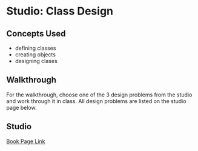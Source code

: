 # Studio: Class Design

## Concepts Used

- defining classes
- creating objects
- designing clases

## Walkthrough

For the walkthrough, choose one of the 3 design problems from the studio and work through it in class. All design problems are listed on the studio page below.

## Studio

[Book Page Link](https://runestone.launchcode.org/runestone/static/thinkcspy/Studios/class-design.html)
